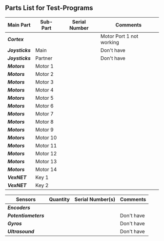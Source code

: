 ## Parts List for Test-Programs

Main Part         | Sub-Part             | Serial Number        | Comments
----------------- | -------------------- | -------------------- | --------------------
**_Cortex_**      |                      |                      |  Motor Port 1 not working
**_Joysticks_**   | Main                 |                      |  Don't have
**_Joysticks_**   | Partner              |                      |  Don't have
**_Motors_**      | Motor 1              |                      |   
**_Motors_**      | Motor 2              |                      | 
**_Motors_**      | Motor 3              |                      | 
**_Motors_**      | Motor 4              |                      | 
**_Motors_**      | Motor 5              |                      | 
**_Motors_**      | Motor 6              |                      | 
**_Motors_**      | Motor 7              |                      | 
**_Motors_**      | Motor 8              |                      | 
**_Motors_**      | Motor 9              |                      | 
**_Motors_**      | Motor 10             |                      | 
**_Motors_**      | Motor 11             |                      | 
**_Motors_**      | Motor 12             |                      | 
**_Motors_**      | Motor 13             |                      | 
**_Motors_**      | Motor 14             |                      | 
**_VexNET_**      | Key 1                |                      |  
**_VexNET_**      | Key 2                |                      |  


Sensors                | Quantity     | Serial Number(s)     | Comments
---------------------- | ------------ | -------------------- | --------------------
**_Encoders_**         |              |                      |  
**_Potentiometers_**   |              |                      |  Don't have
**_Gyros_**            |              |                      |  Don't have
**_Ultrasound_**       |              |                      |  Don't have
